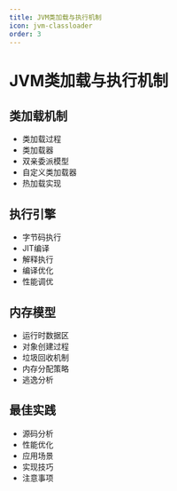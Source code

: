 ```yaml
---
title: JVM类加载与执行机制
icon: jvm-classloader
order: 3
---
```


# JVM类加载与执行机制

## 类加载机制
- 类加载过程
- 类加载器
- 双亲委派模型
- 自定义类加载器
- 热加载实现

## 执行引擎
- 字节码执行
- JIT编译
- 解释执行
- 编译优化
- 性能调优

## 内存模型
- 运行时数据区
- 对象创建过程
- 垃圾回收机制
- 内存分配策略
- 逃逸分析

## 最佳实践
- 源码分析
- 性能优化
- 应用场景
- 实现技巧
- 注意事项
